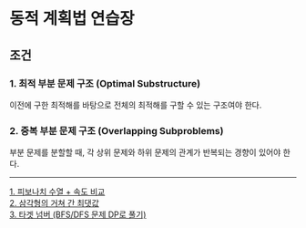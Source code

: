 동적 계획법 연습장
==================
조건
------------------
### 1. 최적 부분 문제 구조 (Optimal Substructure)   
이전에 구한 최적해를 바탕으로 전체의 최적해를 구할 수 있는 구조여야 한다. 
### 2. 중복 부분 문제 구조 (Overlapping Subproblems)   
부분 문제를 분할할 때, 각 상위 문제와 하위 문제의 관계가 반복되는 경향이 있어야 한다.   

----
[1. 피보나치 수열 + 속도 비교](./DP_1.java)   
[2. 삼각형의 거쳐 간 최댓값](./DP_2.java)   
[3. 타겟 넘버 (BFS/DFS 문제 DP로 풀기)](./DP_3.java)   
